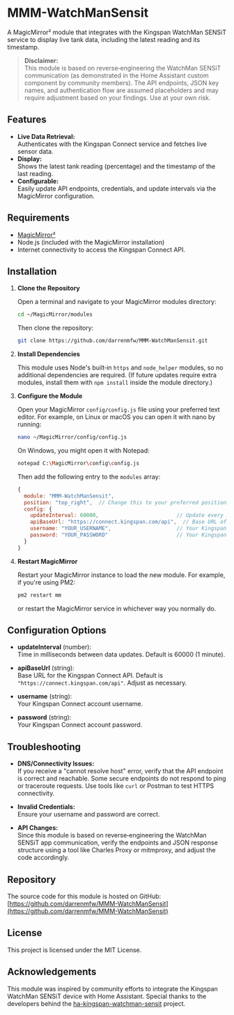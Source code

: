 # MMM-WatchManSensit

A MagicMirror² module that integrates with the Kingspan WatchMan SENSiT service to display live tank data, including the latest reading and its timestamp.

> **Disclaimer:**  
> This module is based on reverse‑engineering the WatchMan SENSiT communication (as demonstrated in the Home Assistant custom component by community members). The API endpoints, JSON key names, and authentication flow are assumed placeholders and may require adjustment based on your findings. Use at your own risk.

## Features

- **Live Data Retrieval:**  
  Authenticates with the Kingspan Connect service and fetches live sensor data.
- **Display:**  
  Shows the latest tank reading (percentage) and the timestamp of the last reading.
- **Configurable:**  
  Easily update API endpoints, credentials, and update intervals via the MagicMirror configuration.

## Requirements

- [MagicMirror²](https://magicmirror.builders/)
- Node.js (included with the MagicMirror installation)
- Internet connectivity to access the Kingspan Connect API.

## Installation

1. **Clone the Repository**

   Open a terminal and navigate to your MagicMirror modules directory:
   ```bash
   cd ~/MagicMirror/modules
   ```
   Then clone the repository:
   ```bash
   git clone https://github.com/darrenmfw/MMM-WatchManSensit.git
   ```

2. **Install Dependencies**

   This module uses Node's built‑in `https` and `node_helper` modules, so no additional dependencies are required. (If future updates require extra modules, install them with `npm install` inside the module directory.)

3. **Configure the Module**

   Open your MagicMirror `config/config.js` file using your preferred text editor. For example, on Linux or macOS you can open it with nano by running:
   ```bash
   nano ~/MagicMirror/config/config.js
   ```
   On Windows, you might open it with Notepad:
   ```bash
   notepad C:\MagicMirror\config\config.js
   ```
   Then add the following entry to the `modules` array:
   ```js
   {
     module: "MMM-WatchManSensit",
     position: "top_right",  // Change this to your preferred position.
     config: {
       updateInterval: 60000,                         // Update every 60 seconds.
       apiBaseUrl: "https://connect.kingspan.com/api",  // Base URL of the Kingspan Connect API.
       username: "YOUR_USERNAME",                     // Your Kingspan Connect username.
       password: "YOUR_PASSWORD"                      // Your Kingspan Connect password.
     }
   }
   ```

4. **Restart MagicMirror**

   Restart your MagicMirror instance to load the new module. For example, if you're using PM2:
   ```bash
   pm2 restart mm
   ```
   or restart the MagicMirror service in whichever way you normally do.

## Configuration Options

- **updateInterval** (number):  
  Time in milliseconds between data updates. Default is 60000 (1 minute).

- **apiBaseUrl** (string):  
  Base URL for the Kingspan Connect API. Default is `"https://connect.kingspan.com/api"`. Adjust as necessary.

- **username** (string):  
  Your Kingspan Connect account username.

- **password** (string):  
  Your Kingspan Connect account password.

## Troubleshooting

- **DNS/Connectivity Issues:**  
  If you receive a "cannot resolve host" error, verify that the API endpoint is correct and reachable. Some secure endpoints do not respond to ping or traceroute requests. Use tools like `curl` or Postman to test HTTPS connectivity.

- **Invalid Credentials:**  
  Ensure your username and password are correct.

- **API Changes:**  
  Since this module is based on reverse‑engineering the WatchMan SENSiT app communication, verify the endpoints and JSON response structure using a tool like Charles Proxy or mitmproxy, and adjust the code accordingly.

## Repository

The source code for this module is hosted on GitHub:  
[https://github.com/darrenmfw/MMM-WatchManSensit](https://github.com/darrenmfw/MMM-WatchManSensit)

## License

This project is licensed under the MIT License.

## Acknowledgements

This module was inspired by community efforts to integrate the Kingspan WatchMan SENSiT device with Home Assistant. Special thanks to the developers behind the [ha-kingspan-watchman-sensit](https://github.com/masaccio/ha-kingspan-watchman-sensit) project.
